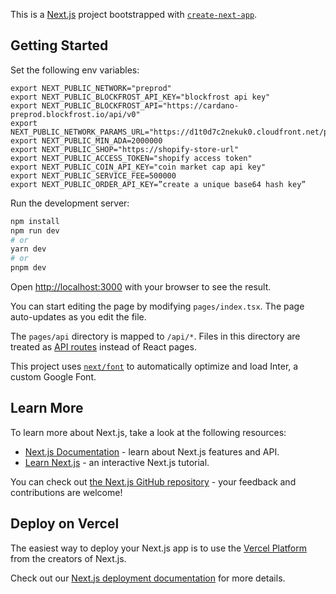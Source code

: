 This is a [Next.js](https://nextjs.org/) project bootstrapped with [`create-next-app`](https://github.com/vercel/next.js/tree/canary/packages/create-next-app).

## Getting Started
Set the following env variables:
```
export NEXT_PUBLIC_NETWORK="preprod"
export NEXT_PUBLIC_BLOCKFROST_API_KEY="blockfrost api key"
export NEXT_PUBLIC_BLOCKFROST_API="https://cardano-preprod.blockfrost.io/api/v0"
export NEXT_PUBLIC_NETWORK_PARAMS_URL="https://d1t0d7c2nekuk0.cloudfront.net/preprod.json"
export NEXT_PUBLIC_MIN_ADA=2000000
export NEXT_PUBLIC_SHOP="https://shopify-store-url"
export NEXT_PUBLIC_ACCESS_TOKEN="shopify access token"
export NEXT_PUBLIC_COIN_API_KEY="coin market cap api key"
export NEXT_PUBLIC_SERVICE_FEE=500000
export NEXT_PUBLIC_ORDER_API_KEY=”create a unique base64 hash key”
```

Run the development server:

```bash
npm install
npm run dev
# or
yarn dev
# or
pnpm dev
```

Open [http://localhost:3000](http://localhost:3000) with your browser to see the result.

You can start editing the page by modifying `pages/index.tsx`. The page auto-updates as you edit the file.

The `pages/api` directory is mapped to `/api/*`. Files in this directory are treated as [API routes](https://nextjs.org/docs/api-routes/introduction) instead of React pages.

This project uses [`next/font`](https://nextjs.org/docs/basic-features/font-optimization) to automatically optimize and load Inter, a custom Google Font.

## Learn More

To learn more about Next.js, take a look at the following resources:

- [Next.js Documentation](https://nextjs.org/docs) - learn about Next.js features and API.
- [Learn Next.js](https://nextjs.org/learn) - an interactive Next.js tutorial.

You can check out [the Next.js GitHub repository](https://github.com/vercel/next.js/) - your feedback and contributions are welcome!

## Deploy on Vercel

The easiest way to deploy your Next.js app is to use the [Vercel Platform](https://vercel.com/new?utm_medium=default-template&filter=next.js&utm_source=create-next-app&utm_campaign=create-next-app-readme) from the creators of Next.js.

Check out our [Next.js deployment documentation](https://nextjs.org/docs/deployment) for more details.

